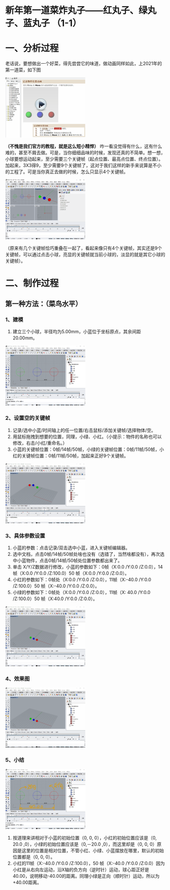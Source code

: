  
# 新年第一道菜炸丸子——红丸子、绿丸子、蓝丸子 （1-1）

# 一、分析过程
老话说，要想做出一个好菜，得先尝尝它的味道，做动画同样如此，上2021年的第一道菜，如下图

<img src="https://github.com/pzhlei/Bongo2.0/blob/main/tutorial/image/01/01.gif" width="50%" />
 
**（不愧是我们官方的教程，就是这么短小精悍）**
咋一看没觉得有什么，这有什么难的，甚至不屑去做。可是，当你细细品味的时候，发现还真的不简单。想一想，小球要想运动起来，至少需要三个关键帧（起点位置、最高点位置、终点位置）。加起来，3X3得9，至少需要9个关键帧了，这对于我们这样的新手来说算是不小的工程了。可是当你真正去做的时候，怎么只显示4个关键帧。
  
<img src="https://github.com/pzhlei/Bongo2.0/blob/main/tutorial/image/01/02.gif" width="50%" />

（原来有几个关键帧恰巧重叠在一起了，看起来像只有4个关键帧，其实还是9个关键帧，可以通过点击小球，亮显的关键帧就当前小球的，淡显的就是其它小球的关键帧）。


# 二、制作过程

## 第一种方法：（菜鸟水平） 
### 1、建模
1) 建立三个小球，半径均为5.00mm，小蓝位于坐标原点，其余间距20.00mm。

<img src="https://github.com/pzhlei/Bongo2.0/blob/main/tutorial/image/01/03.png" width="50%" />

### 2、设置空的关键帧
1) 记录/选中小蓝/时间轴上的任一位置/右击鼠标/添加关键帧/选择物体/空。
2) 用鼠标拖拽到想要的位置，同理，小绿、小红。（小提示：物件的名称也可以修改，右击/小红/重命名。）
3) 小蓝的关键帧位置：0帧/14帧/50帧，小绿的关键帧位置：0帧/11帧/50帧，小红的关键帧位置：0帧/11帧/50帧，加起来正好9个关键帧。

<img src="https://github.com/pzhlei/Bongo2.0/blob/main/tutorial/image/01/04.gif" width="50%" />

### 3、具体参数设置
1) 小蓝的参数：点击记录/双击选中小蓝，进入关键帧编辑器。
2) 选中文档，点击0帧/14帧/50帧处啥也没有（选错了，当然啥都没有），再次选中小蓝物件，点击0帧/14帧/50帧处位置参数都出来了。
3) 单击 X/Y/Z数据进行修改，小蓝的参数如下：0帧（X:0.0 /Y:0.0 /Z:0.0），14帧（X:0.0 /Y:0.0 /Z:100.0）50 帧（X:0.0 /Y:0.0 /Z:0.0）。
4) 小红的参数如下：0帧处（X:0.0 /Y:0.0 /Z:0.0），11帧（X:-40.0 /Y:0.0 /Z:100.0）50 帧（X:-40.0 /Y:0.0 /Z:0.0）。
5) 小绿的参数如下：0帧处（X:0.0 /Y:0.0 /Z:0.0），11帧（X: 40.0 /Y:0.0 /Z:100.0）50 帧（X:40.0 /Y:0.0 /Z:0.0）。

<img src="https://github.com/pzhlei/Bongo2.0/blob/main/tutorial/image/01/05.gif" width="50%" />
 
### 4、效果图

<img src="https://github.com/pzhlei/Bongo2.0/blob/main/tutorial/image/01/06.gif" width="50%" />

### 5、小结

<img src="https://github.com/pzhlei/Bongo2.0/blob/main/tutorial/image/01/07.png" width="50%" />

1) 按道理来讲相对于小蓝的初始位置（0, 0, 0），小红的初始位置应该是（0, 20.0 ,0），小绿的初始位置应该是（0,－20.0 ,0），而这里却是（0, 0, 0）原因是这里的位置是相对位置，不管小红、小绿、小蓝摆放在哪里，默认的初始位置都是（0, 0, 0）。
2) 小红的11帧（X:-40.0 /Y:0.0 /Z:100.0），50 帧（X:-40.0 /Y:0.0 /Z:0.0）因为小红是从右向左运动，沿X轴的负方向（逆时针）运动，球心距正好是40.00，说明移动-40.00的距离。同理小绿是正向（顺时针）运动，所以为+40.00距离。
